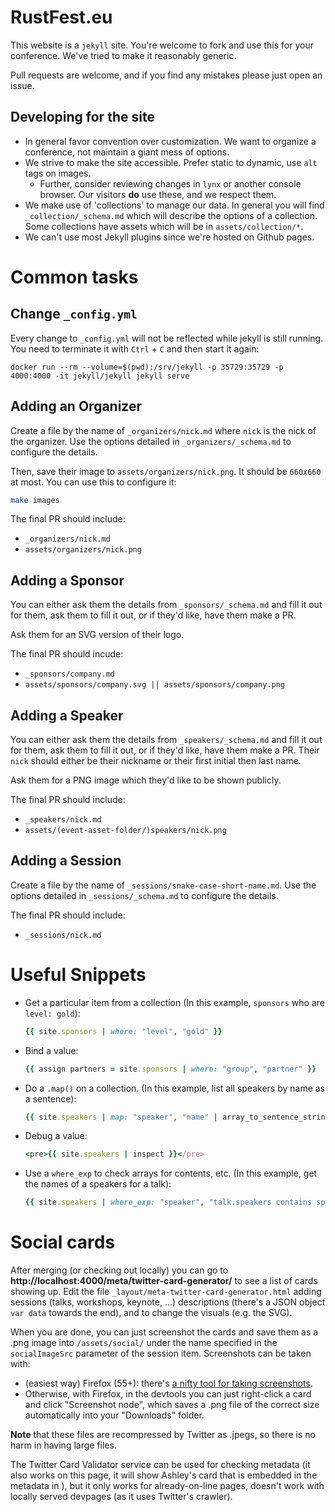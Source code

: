 # RustFest.eu

This website is a `jekyll` site. You're welcome to fork and use this for your conference. We've tried to make it reasonably generic.

Pull requests are welcome, and if you find any mistakes please just open an issue.

## Developing for the site

* In general favor convention over customization. We want to organize a conference, not maintain a giant mess of options.
* We strive to make the site accessible. Prefer static to dynamic, use `alt` tags on images.
    + Further, consider reviewing changes in `lynx` or another console browser. Our visitors **do** use these, and we respect them.
* We make use of 'collections' to manage our data. In general you will find `_collection/_schema.md` which will describe the options of a collection. Some collections have assets which will be in `assets/collection/*`.
* We can't use most Jekyll plugins since we're hosted on Github pages.

# Common tasks

## Change `_config.yml`

Every change to `_config.yml` will not be reflected while jekyll is still running.
You need to terminate it with `Ctrl` + `C` and then start it again:

```
docker run --rm --volume=$(pwd):/srv/jekyll -p 35729:35729 -p 4000:4000 -it jekyll/jekyll jekyll serve
```

## Adding an Organizer

Create a file by the name of `_organizers/nick.md` where `nick` is the nick of the organizer. Use the options detailed in `_organizers/_schema.md` to configure the details.

Then, save their image to `assets/organizers/nick.png`. It should be `660x660` at most. You can use this to configure it:

```bash
make images
```

The final PR should include:

* `_organizers/nick.md`
* `assets/organizers/nick.png`

## Adding a Sponsor

You can either ask them the details from `_sponsors/_schema.md` and fill it out for them, ask them to fill it out, or if they'd like, have them make a PR.

Ask them for an SVG version of their logo.

The final PR should incude:

* `_sponsors/company.md`
* `assets/sponsors/company.svg || assets/sponsors/company.png`

## Adding a Speaker

You can either ask them the details from `_speakers/_schema.md` and fill it out for them, ask them to fill it out, or if they'd like, have them make a PR. Their `nick` should either be their nickname or their first initial then last name.

Ask them for a PNG image which they'd like to be shown publicly.

The final PR should include:

* `_speakers/nick.md`
* `assets/(event-asset-folder/)speakers/nick.png`

## Adding a Session

Create a file by the name of `_sessions/snake-case-short-name.md`. Use the options detailed in `_sessions/_schema.md` to configure the details.

The final PR should include:

* `_sessions/nick.md`

# Useful Snippets

* Get a particular item from a collection (In this example, `sponsors` who are `level: gold`):
  ```ruby
  {{ site.sponsors | where: "level", "gold" }}
  ```
* Bind a value:
  ```ruby
  {{ assign partners = site.sponsors | where: "group", "partner" }}
  ```
* Do a `.map()` on a collection. (In this example, list all speakers by name as a sentence):
  ```ruby
  {{ site.speakers | map: "speaker", "name" | array_to_sentence_string }}
  ```
* Debug a value:
  ```ruby
  <pre>{{ site.speakers | inspect }}</pre>
  ```
* Use a `where_exp` to check arrays for contents, etc. (In this example, get the names of a speakers for a talk):
  ```ruby
  {{ site.speakers | where_exp: "speaker", "talk.speakers contains speaker.slug" | map "speaker", "name" }}
  ```

# Social cards

After merging (or checking out locally) you can go to **http://localhost:4000/meta/twitter-card-generator/** to see a list of cards showing up. Edit the file `_layout/meta-twitter-card-generator.html` adding sessions (talks, workshops, keynote, ...) descriptions (there's a JSON object `var data` towards the end), and to change the visuals (e.g. the SVG).

When you are done, you can just screenshot the cards and save them as a .png image into `/assets/social/` under the name specified in the `socialImageSrc` parameter of the session item. Screenshots can be taken with:
- (easiest way) Firefox (55+): there's [a nifty tool for taking screenshots](https://screenshots.firefox.com).
- Otherwise, with Firefox, in the devtools you can just right-click a card and click "Screenshot node", which saves a .png file of the correct size automatically into your "Downloads" folder.

**Note** that these files are recompressed by Twitter as .jpegs, so there is no harm in having large files.

The Twitter Card Validator service can be used for checking metadata (it also works on this page, it will show Ashley's card that is embedded in the metadata in <head>), but it only works for already-on-line pages, doesn't work with locally served devpages (as it uses Twitter's crawler).
